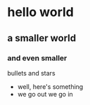# hello world
## a smaller world
### and even smaller
bullets and stars
* well, here's something
* we go out we go in
